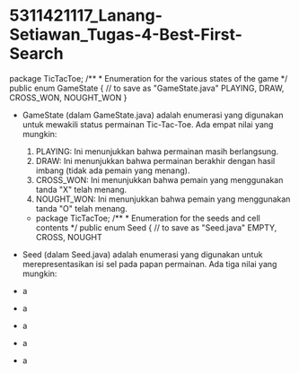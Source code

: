 # 5311421117_Lanang-Setiawan_Tugas-4-Best-First-Search

package TicTacToe;
/** * Enumeration for the various states of the game */ public enum
GameState { // to save as "GameState.java"
PLAYING, DRAW, CROSS_WON, NOUGHT_WON
}

* GameState (dalam GameState.java) adalah enumerasi yang digunakan untuk mewakili status permainan Tic-Tac-Toe. Ada empat nilai yang mungkin:
  1. PLAYING: Ini menunjukkan bahwa permainan masih berlangsung.
  2. DRAW: Ini menunjukkan bahwa permainan berakhir dengan hasil imbang (tidak ada pemain yang menang).
  3. CROSS_WON: Ini menunjukkan bahwa pemain yang menggunakan tanda "X" telah menang.
  4. NOUGHT_WON: Ini menunjukkan bahwa pemain yang menggunakan tanda "O" telah menang.
     
  * package TicTacToe;
  /** * Enumeration for the seeds and cell contents */ public enum Seed {
  // to save as "Seed.java"
  EMPTY, CROSS, NOUGHT
  
* Seed (dalam Seed.java) adalah enumerasi yang digunakan untuk merepresentasikan isi sel pada papan permainan. Ada tiga nilai yang mungkin:
* a
* a
* a
* a
* a

